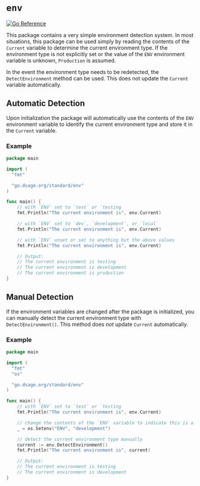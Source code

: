 # `env`
[![Go Reference](https://pkg.go.dev/badge/go.dsage.org/standard/env.svg)][1]

This package contains a very simple environment detection system. In most situations, this package can be used simply by
reading the contents of the `Current` variable to determine the current environment type. If the environment type is not
explicitly set or the value of the `ENV` environment variable is unknown, `Production` is assumed.

In the event the environment type needs to be redetected, the `DetectEnvironment` method can be used. This does not
update the `Current` variable automatically.

## Automatic Detection
Upon initialization the package will automatically use the contents of the `ENV` environment variable to identify the
current environment type and store it in the `Current` variable.

### Example
```go
package main

import (
  "fmt"

  "go.dsage.org/standard/env"
)

func main() {
	// with `ENV` set to `test` or `testing
	fmt.Println("The current environment is", env.Current)

	// with `ENV` set to `dev`, `development`, or `local`
	fmt.Println("The current environment is", env.Current)

	// with `ENV` unset or set to anything but the above values
	fmt.Println("The current environment is", env.Current)

	// Output:
	// The current environment is testing
	// The current environment is development
	// The current environment is production
}
```

## Manual Detection
If the environment variables are changed after the package is initialized, you can manually detect the current
environment type with `DetectEnvironment()`. This method does _not_ update `Current` automatically.

### Example
```go
package main

import (
  "fmt"
  "os"

  "go.dsage.org/standard/env"
)

func main() {
	// with `ENV` set to `test` or `testing
	fmt.Println("The current environment is", env.Current)

	// change the contents of the `ENV` variable to indicate this is a development environment
	_ = os.Setenv("ENV", "development")

	// detect the current environment type manually
	current := env.DetectEnvironment()
	fmt.Println("The current environment is", current)

	// Output:
	// The current environment is testing
	// The current environment is development
}
```

[1]: https://pkg.go.dev/go.dsage.org/standard/env
